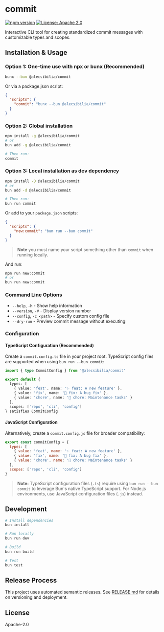 # commit

[![npm version](https://img.shields.io/badge/npm%20package-@alecsibilia/commit-red.svg)](https://www.npmjs.com/package/@alecsibilia/commit)
[![License: Apache 2.0](https://img.shields.io/badge/License-Apache_2.0-yellow.svg)](http://opensource.org/license/apache-2-0)

Interactive CLI tool for creating standardized commit messages with customizable types and scopes.

## Installation & Usage

### Option 1: One-time use with npx or bunx (Recommended)

```bash
bunx --bun @alecsibilia/commit
```

Or via a package.json script:

```json
{
  "scripts": {
    "commit": "bunx --bun @alecsibilia/commit"
  }
}
```

### Option 2: Global installation

```bash
npm install -g @alecsibilia/commit
# or
bun add -g @alecsibilia/commit

# Then run:
commit
```

### Option 3: Local installation as dev dependency

```bash
npm install -D @alecsibilia/commit
# or
bun add -d @alecsibilia/commit

# Then run:
bun run commit
```

Or add to your `package.json` scripts:

```json
{
  "scripts": {
    "new:commit": "bun run --bun commit"
  }
}
```

> **Note** you must name your script something other than `commit` when running locally.

And run:

```bash
npm run new:commit
# or
bun run new:commit
```

### Command Line Options

- `--help`, `-h` - Show help information
- `--version`, `-V` - Display version number
- `--config`, `-c <path>` - Specify custom config file
- `--dry-run` - Preview commit message without executing

### Configuration

#### TypeScript Configuration (Recommended)

Create a `commit.config.ts` file in your project root. TypeScript config files are supported when using `bun run --bun commit`:

```typescript
import { type CommitConfig } from '@alecsibilia/commit'

export default {
  types: [
    { value: 'feat', name: '✨ feat: A new feature' },
    { value: 'fix', name: '🐛 fix: A bug fix' },
    { value: 'chore', name: '🧹 chore: Maintenance tasks' }
  ],
  scopes: ['repo', 'cli', 'config']
} satisfies CommitConfig
```

#### JavaScript Configuration

Alternatively, create a `commit.config.js` file for broader compatibility:

```javascript
export const commitConfig = {
  types: [
    { value: 'feat', name: '✨ feat: A new feature' },
    { value: 'fix', name: '🐛 fix: A bug fix' },
    { value: 'chore', name: '🧹 chore: Maintenance tasks' }
  ],
  scopes: ['repo', 'cli', 'config']
}
```

> **Note:** TypeScript configuration files (`.ts`) require using `bun run --bun commit` to leverage Bun's native TypeScript support. For Node.js environments, use JavaScript configuration files (`.js`) instead.

## Development

```bash
# Install dependencies
bun install

# Run locally
bun run dev

# Build
bun run build

# Test
bun test
```

## Release Process

This project uses automated semantic releases. See [RELEASE.md](./RELEASE.md) for details on versioning and deployment.

## License

Apache-2.0
